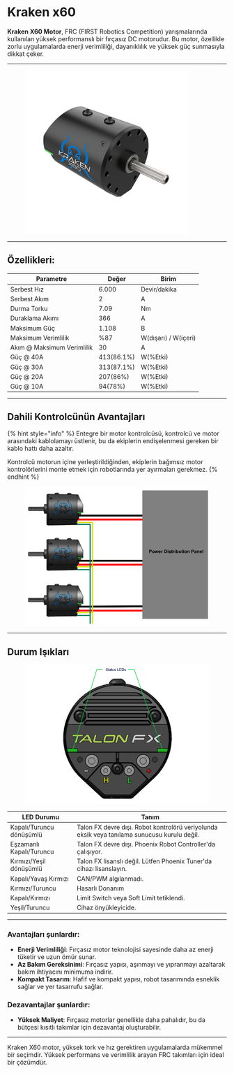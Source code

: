 # Kraken x60

**Kraken X60 Motor**, FRC (FIRST Robotics Competition) yarışmalarında kullanılan yüksek performanslı bir fırçasız DC motorudur. Bu motor, özellikle zorlu uygulamalarda enerji verimliliği, dayanıklılık ve yüksek güç sunmasıyla dikkat çeker.

***

<figure><img src="../../../.gitbook/assets/image (15) (1) (1).png" alt="" width="375"><figcaption></figcaption></figure>

***

## Özellikleri:

| Parametre                  | Değer      | Birim                |
| -------------------------- | ---------- | -------------------- |
| Serbest Hız                | 6.000      | Devir/dakika         |
| Serbest Akım               | 2          | A                    |
| Durma Torku                | 7.09       | Nm                   |
| Duraklama Akımı            | 366        | A                    |
| Maksimum Güç               | 1.108      | B                    |
| Maksimum Verimlilik        | %87        | W(dışarı) / W(içeri) |
| Akım @ Maksimum Verimlilik | 30         | A                    |
| Güç @ 40A                  | 413(86.1%) | W(%Etki)             |
| Güç @ 30A                  | 313(87.1%) | W(%Etki)             |
| Güç @ 20A                  | 207(86%)   | W(%Etki)             |
| Güç @ 10A                  | 94(78%)    | W(%Etki)             |

***

## Dahili Kontrolcünün Avantajları

{% hint style="info" %}
Entegre bir motor kontrolcüsü, kontrolcü ve motor arasındaki kablolamayı üstlenir, bu da ekiplerin endişelenmesi gereken bir kablo hattı daha azaltır.

Kontrolcü motorun içine yerleştirildiğinden, ekiplerin bağımsız motor kontrolörlerini monte etmek için robotlarında yer ayırmaları gerekmez.
{% endhint %}

<figure><img src="../../../.gitbook/assets/image (24) (1).png" alt=""><figcaption></figcaption></figure>

***

## Durum Işıkları

<figure><img src="../../../.gitbook/assets/image (26) (1).png" alt="" width="563"><figcaption></figcaption></figure>

| LED Durumu               | Tanım                                                                                        |
| ------------------------ | -------------------------------------------------------------------------------------------- |
| Kapalı/Turuncu dönüşümlü | Talon FX devre dışı. Robot kontrolörü veriyolunda eksik veya tanılama sunucusu kurulu değil. |
| Eşzamanlı Kapalı/Turuncu | Talon FX devre dışı. Phoenix Robot Controller'da çalışıyor.                                  |
| Kırmızı/Yeşil dönüşümlü  | Talon FX lisanslı değil. Lütfen Phoenix Tuner'da cihazı lisanslayın.                         |
| Kapalı/Yavaş Kırmızı     | CAN/PWM algılanmadı.                                                                         |
| Kırmızı/Turuncu          | Hasarlı Donanım                                                                              |
| Kapalı/Kırmızı           | Limit Switch veya Soft Limit tetiklendi.                                                     |
| Yeşil/Turuncu            | Cihaz önyükleyicide.                                                                         |

***

### Avantajları şunlardır:

* **Enerji Verimliliği**: Fırçasız motor teknolojisi sayesinde daha az enerji tüketir ve uzun ömür sunar.
* **Az Bakım Gereksinimi**: Fırçasız yapısı, aşınmayı ve yıpranmayı azaltarak bakım ihtiyacını minimuma indirir.
* **Kompakt Tasarım**: Hafif ve kompakt yapısı, robot tasarımında esneklik sağlar ve yer tasarrufu sağlar.

### Dezavantajlar şunlardır:

* **Yüksek Maliyet**: Fırçasız motorlar genellikle daha pahalıdır, bu da bütçesi kısıtlı takımlar için dezavantaj oluşturabilir.

***

Kraken X60 motor, yüksek tork ve hız gerektiren uygulamalarda mükemmel bir seçimdir. Yüksek performans ve verimlilik arayan FRC takımları için ideal bir çözümdür.
